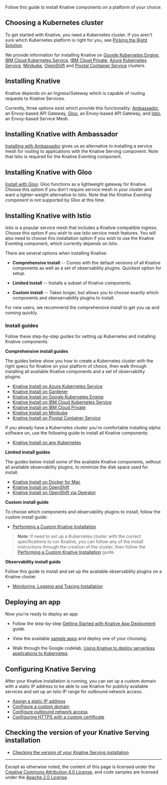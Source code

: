 Follow this guide to install Knative components on a platform of your choice.

## Choosing a Kubernetes cluster

To get started with Knative, you need a Kubernetes cluster. If you aren't sure
which Kubernetes platform is right for you, see
[Picking the Right Solution](https://kubernetes.io/docs/setup/).

We provide information for installing Knative on
[Google Kubernetes Engine](https://cloud.google.com/kubernetes-engine/docs/),
[IBM Cloud Kubernetes Service](https://www.ibm.com/cloud/container-service),
[IBM Cloud Private](https://www.ibm.com/cloud/private),
[Azure Kubernetes Service](https://docs.microsoft.com/en-us/azure/aks/),
[Minikube](https://kubernetes.io/docs/setup/minikube/),
[OpenShift](https://github.com/openshift/origin) and
[Pivotal Container Service](https://pivotal.io/platform/pivotal-container-service)
clusters.

## Installing Knative

Knative depends on an Ingress/Gateway which is capable of routing requests to
Knative Services.

Currently, three options exist which provide this functionality:
[Ambassador](https://www.getambassador.io/), an Envoy-based API Gateway,
[Gloo](https://gloo.solo.io), an Envoy-based API Gateway, and
[Istio](https://istio.io/), an Envoy-based Service Mesh.

## Installing Knative with Ambassador

[Installing with Ambassador](./Knative-with-Ambassador.md) gives us an
alternative to installing a service mesh for routing to applications 
with the Knative Serving component. Note that Istio is required for the 
Knative Eventing component.

## Installing Knative with Gloo

[Install with Gloo](./Knative-with-Gloo.md): Gloo functions as a lightweight
gateway for Knative. Choose this option if you don't require service mesh in
your cluster and want a lighter-weight alternative to Istio. Note that _the
Knative Eventing component_ is not supported by Gloo at this time.

## Installing Knative with Istio

Istio is a popular service mesh that includes a Knative-compatible ingress.
Choose this option if you wish to use Istio service mesh features. You will also
need to choose this installation option if you wish to use the Knative Eventing
component, which currently depends on Istio.

There are several options when installing Knative:

- **Comprehensive install** -- Comes with the default versions of all Knative
  components as well as a set of observability plugins. Quickest option for
  setup.

- **Limited install** -- Installs a subset of Knative components.

- **Custom install** -- Takes longer, but allows you to choose exactly which
  components and oberservability plugins to install.

For new users, we recommend the comprehensive install to get you up and running
quickly.

### Install guides

Follow these step-by-step guides for setting up Kubernetes and installing
Knative components.

**Comprehensive install guides**

The guides below show you how to create a Kubernetes cluster with the right
specs for Knative on your platform of choice, then walk through installing all
available Knative components and a set of observability plugins.

- [Knative Install on Azure Kubernetes Service](./Knative-with-AKS.md)
- [Knative Install on Gardener](./Knative-with-Gardener.md)
- [Knative Install on Google Kubernetes Engine](./Knative-with-GKE.md)
- [Knative Install on IBM Cloud Kubernetes Service](./Knative-with-IKS.md)
- [Knative Install on IBM Cloud Private](./Knative-with-ICP.md)
- [Knative Install on Minikube](./Knative-with-Minikube.md)
- [Knative Install on Pivotal Container Service](./Knative-with-PKS.md)

If you already have a Kubernetes cluster you're comfortable installing _alpha_
software on, use the following guide to install all Knative components:

- [Knative Install on any Kubernetes](./Knative-with-any-k8s.md)

**Limited install guides**

The guides below install some of the available Knative components, without all
available observability plugins, to minimize the disk space used for install.

- [Knative Install on Docker for Mac](./Knative-with-Docker-for-Mac.md)
- [Knative Install on OpenShift](./Knative-with-OpenShift.md)
- [Knative Install on OpenShift via Operator](https://github.com/openshift-knative/docs/blob/master/README.md)

**Custom install guide**

To choose which components and observability plugins to install, follow the
custom install guide:

- [Performing a Custom Knative Installation](./Knative-custom-install.md)

> **Note**: If need to set up a Kubernetes cluster with the correct
> specifications to run Knative, you can follow any of the install instructions
> through the creation of the cluster, then follow the
> [Performing a Custom Knative Installation](./knative-custom-install.md) guide.

**Observability install guide**

Follow this guide to install and set up the available observability plugins on a
Knative cluster.

- [Monitoring, Logging and Tracing Installation](../serving/installing-logging-metrics-traces.md)

## Deploying an app

Now you're ready to deploy an app:

- Follow the step-by-step
  [Getting Started with Knative App Deployment](./getting-started-knative-app.md)
  guide.

- View the available [sample apps](../serving/samples) and deploy one of your
  choosing.

- Walk through the Google codelab,
  [Using Knative to deploy serverless applications to Kubernetes](https://codelabs.developers.google.com/codelabs/knative-intro/#0).

## Configuring Knative Serving

After your Knative installation is running, you can set up a custom domain with
a static IP address to be able to use Knative for publicly available services
and set up an Istio IP range for outbound network access:

- [Assign a static IP address](../serving/gke-assigning-static-ip-address.md)
- [Configure a custom domain](../serving/using-a-custom-domain.md)
- [Configure outbound network access](../serving/outbound-network-access.md)
- [Configuring HTTPS with a custom certificate](../serving/using-an-ssl-cert.md)

## Checking the version of your Knative Serving installation

- [Checking the version of your Knative Serving installation](./check-install-version.md)

---

Except as otherwise noted, the content of this page is licensed under the
[Creative Commons Attribution 4.0 License](https://creativecommons.org/licenses/by/4.0/),
and code samples are licensed under the
[Apache 2.0 License](https://www.apache.org/licenses/LICENSE-2.0).
